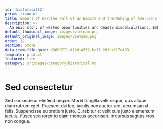 ```yaml
---
id: 'historical12'
price: '150000'
title: Embers of War:The Fall of an Empire and the Making of America's Vietnam
description: >-
  An epic story of wasted opportunities and deadly miscalculations, Embers of War delves deep into the historical record to provide hard answers to the unanswered questions surrounding the demise of one Western power in Vietnam and the arrival of another. 
default_thumbnail_image: images/vietnam.png
default_original_image: images/vietnam.png
order: 12
section: Store
data-item-file-guid: d30b0771-d12d-4332-ba1f-20fcc217e493
template: product
featured: true
category: src/pages/category/historical.md
---
```


# Sed consectetur

Sed consectetur eleifend neque. Morbi fringilla velit neque, quis aliquet diam rutrum eget. Praesent dui leo, iaculis non auctor sed, accumsan at felis. Suspendisse eu pretium justo. Curabitur et velit quis justo elementum iaculis. Fusce sed tortor id diam rhoncus accumsan. In cursus sagittis eros non congue.
